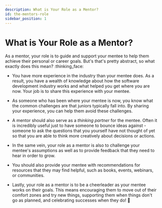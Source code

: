 ```yaml
---
description: What is Your Role as a Mentor?
id: the-mentors-role
sidebar_position: 1
---
```


# What is Your Role as a Mentor?

As a mentor, your role is to guide and support your mentee to help them achieve their personal or career goals. But's that's pretty abstract, so what exactly does this mean? :thinking_face:

* You have more experience in the industry than your mentee does. As a result, you have a wealth of knowledge about how the software development industry works and what helped you get where you are now. Your job is to share this experience with your mentee.

* As someone who has been where your mentee is now, you know what the common challenges are that juniors typically fall into. By sharing your experience, you can help them avoid these challenges.

* A mentor should also serve as a *thinking partner* for the mentee. Often it is incredibly useful just to have someone to bounce ideas against - someone to ask the questions that you yourself have not thought of yet so that you are able to think more creatively about decisions or actions.

* In the same vein, your role as a mentor is also to challenge your mentee's assumptions as well as to provide feedback that they need to hear in order to grow. 

* You should also provide your mentee with recommendations for resources that they may find helpful, such as books, events, webinars, or communities.

* Lastly, your role as a mentor is to be a cheerleader as your mentee works on their goals. This means encouraging them to move out of their comfort zones and try new things, supporting them when things don't go as planned, and celebrating successes when they do! :tada:


